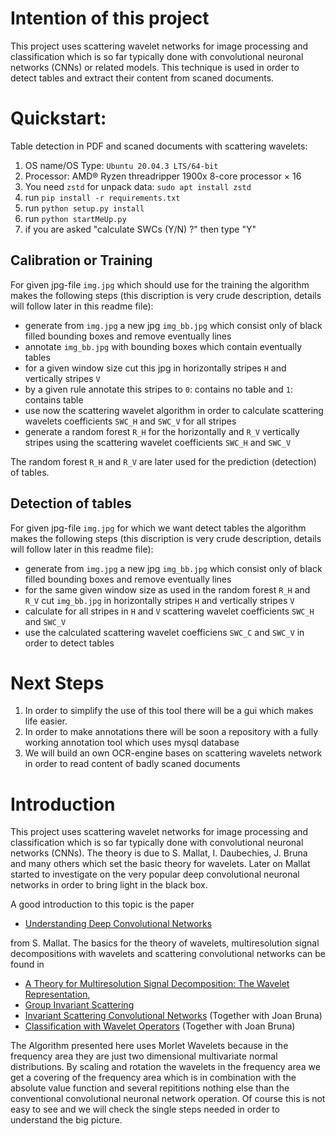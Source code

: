 # Intention of this project

This project uses scattering wavelet networks for image processing and classification which is so far typically done with convolutional neuronal networks (CNNs) or related models. This technique is used in order to detect tables and extract their content from scaned documents. 

# Quickstart:

Table detection in PDF and scaned documents with scattering wavelets:

1) OS name/OS Type: `Ubuntu 20.04.3 LTS/64-bit`
2) Processor: AMD® Ryzen threadripper 1900x 8-core processor × 16
3) You need `zstd` for unpack data: `sudo apt install zstd`
4) run `pip install -r requirements.txt`
5) run `python setup.py install`
6) run `python startMeUp.py`
7) if you are asked "calculate SWCs (Y/N) ?" then type "Y"

## Calibration or Training

For given jpg-file `img.jpg` which should use for the training the algorithm makes the following steps (this discription is very crude description, details will follow later in this readme file):

- generate from `img.jpg` a new jpg `img_bb.jpg` which consist only of black filled bounding boxes and remove eventually lines
- annotate `img_bb.jpg` with bounding boxes which contain eventually tables 
- for a given window size cut this jpg in horizontally stripes `H` and vertically stripes `V` 
- by a given rule annotate this stripes to `0`: contains no table and `1`: contains table
- use now the scattering wavelet algorithm in order to calculate scattering wavelets coefficients `SWC_H` and `SWC_V` for all stripes
- generate a random forest `R_H` for the horizontally and `R_V` vertically stripes using the scattering wavelet coefficients `SWC_H` and `SWC_V`

The random forest `R_H` and `R_V` are later used for the prediction (detection) of tables.

## Detection of tables

For given jpg-file `img.jpg` for which we want detect tables the algorithm makes the following steps (this discription is very crude description, details will follow later in this readme file):

- generate from `img.jpg` a new jpg `img_bb.jpg` which consist only of black filled bounding boxes and remove eventually lines
- for the same given window size as used in the random forest `R_H` and `R_V` cut `img_bb.jpg` in horizontally stripes `H` and vertically stripes `V` 
- calculate for all stripes in `H` and `V` scattering wavelet coefficients `SWC_H` and `SWC_V`
- use the calculated scattering wavelet coefficiens `SWC_C` and `SWC_V` in order to detect tables 

# Next Steps

1) In order to simplify the use of this tool there will be a gui which makes life easier.
2) In order to make annotations there will be soon a repository with a fully working annotation tool which uses mysql database
3) We will build an own OCR-engine bases on scattering wavelets network in order to read content of badly scaned documents

# Introduction

This project uses scattering wavelet networks for image processing and classification which is so far typically done with convolutional neuronal networks (CNNs). The theory is due to S. Mallat, I. Daubechies, J. Bruna and many others which set the basic theory for wavelets. Later on Mallat started to investigate on  the very popular deep convolutional neuronal networks in order to bring light in the black box. 

A good introduction to this topic is the paper 

- [Understanding Deep Convolutional Networks](https://github.com/AlgoBitConsulting/scatteringWaveletsNetwork/blob/PDF-Table-Extractor/papers/understandingDeepConvolutionalNetworks.pdf) 

from S. Mallat. The basics for the theory of wavelets, multiresolution signal decompositions with wavelets and scattering convolutional networks can be found in 

- [A Theory for Multiresolution Signal Decomposition: The Wavelet Representation](https://github.com/AlgoBitConsulting/scatteringWaveletsNetwork/blob/PDF-Table-Extractor/papers/multiresolutionApproximationsAndWaveletsOrthonormalBasesOfL2R.pdf),
- [Group Invariant Scattering](https://github.com/AlgoBitConsulting/scatteringWaveletsNetwork/blob/PDF-Table-Extractor/papers/groupInvariantScattering.pdf)
- [Invariant Scattering Convolutional Networks](https://github.com/AlgoBitConsulting/scatteringWaveletsNetwork/blob/PDF-Table-Extractor/papers/invariantScatteringConvolutionNetworks.pdf) (Together with Joan Bruna)
- [Classification with Wavelet Operators](https://github.com/AlgoBitConsulting/scatteringWaveletsNetwork/blob/PDF-Table-Extractor/papers/classificationWithWaveletOperators.pdf) (Together with Joan Bruna)

The Algorithm presented here uses Morlet Wavelets because in the frequency area they are just two dimensional multivariate normal distributions. By scaling and rotation the wavelets in the frequency area we get a covering of the frequency area which is in combination with the absolute value function and several repititions nothing else than the conventional convolutional neuronal network operation. Of course this is not easy to see and we will check the single steps needed in order to understand the big picture.

# 


